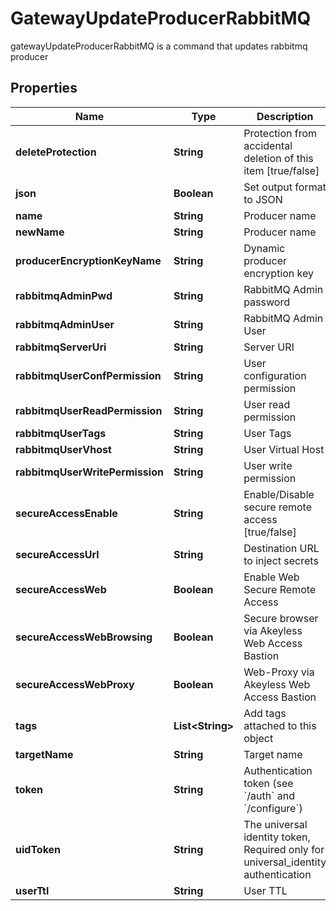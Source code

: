 

# GatewayUpdateProducerRabbitMQ

gatewayUpdateProducerRabbitMQ is a command that updates rabbitmq producer
## Properties

Name | Type | Description | Notes
------------ | ------------- | ------------- | -------------
**deleteProtection** | **String** | Protection from accidental deletion of this item [true/false] |  [optional]
**json** | **Boolean** | Set output format to JSON |  [optional]
**name** | **String** | Producer name | 
**newName** | **String** | Producer name |  [optional]
**producerEncryptionKeyName** | **String** | Dynamic producer encryption key |  [optional]
**rabbitmqAdminPwd** | **String** | RabbitMQ Admin password |  [optional]
**rabbitmqAdminUser** | **String** | RabbitMQ Admin User |  [optional]
**rabbitmqServerUri** | **String** | Server URI |  [optional]
**rabbitmqUserConfPermission** | **String** | User configuration permission |  [optional]
**rabbitmqUserReadPermission** | **String** | User read permission |  [optional]
**rabbitmqUserTags** | **String** | User Tags |  [optional]
**rabbitmqUserVhost** | **String** | User Virtual Host |  [optional]
**rabbitmqUserWritePermission** | **String** | User write permission |  [optional]
**secureAccessEnable** | **String** | Enable/Disable secure remote access [true/false] |  [optional]
**secureAccessUrl** | **String** | Destination URL to inject secrets |  [optional]
**secureAccessWeb** | **Boolean** | Enable Web Secure Remote Access |  [optional]
**secureAccessWebBrowsing** | **Boolean** | Secure browser via Akeyless Web Access Bastion |  [optional]
**secureAccessWebProxy** | **Boolean** | Web-Proxy via Akeyless Web Access Bastion |  [optional]
**tags** | **List&lt;String&gt;** | Add tags attached to this object |  [optional]
**targetName** | **String** | Target name |  [optional]
**token** | **String** | Authentication token (see &#x60;/auth&#x60; and &#x60;/configure&#x60;) |  [optional]
**uidToken** | **String** | The universal identity token, Required only for universal_identity authentication |  [optional]
**userTtl** | **String** | User TTL |  [optional]



